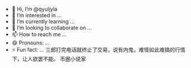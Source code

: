 - 👋 Hi, I’m @qyuljyla
- 👀 I’m interested in ...
- 🌱 I’m currently learning ...
- 💞️ I’m looking to collaborate on ...
- 📫 How to reach me ...
- 😄 Pronouns: ...
- ⚡ Fun fact: ...
三郎打完电话就终止了交易，说有内鬼，难怪如此难搞的行情下，让人欲罢不能。
币圈小说家
<!---
qyuljyla/qyuljyla is a ✨ special ✨ repository because its `README.md` (this file) appears on your GitHub profile.
You can click the Preview link to take a look at your changes.
--->
